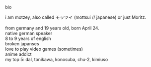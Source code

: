 bio

i am motzey, also called モッツイ (mottsui // japanese) or just Moritz. <br>
<br>
from germany and 19 years old, born April 24. <br>
native german speaker <br>
8 to 9 years of english <br>
broken japanses <br>
love to play video games (sometimes) <br>
anime addict <br>
my top 5: dal, tonikawa, konosuba, chu-2, kimiuso <br>
